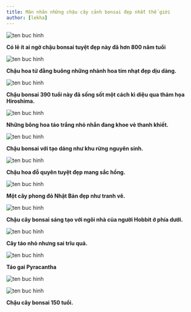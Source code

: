 ```yaml
---
title: Mãn nhãn những chậu cây cảnh bonsai đẹp nhất thế giới
author: [lekha]
---
```


![ten buc hinh](https://eva-img.24hstatic.com/upload/4-2017/images/2017-10-11/1-1507713992-width800height829.jpg "ten buc hinh")

**Có lẽ ít ai ngờ chậu bonsai tuyệt đẹp này đã hơn 800 năm tuổi**

![ten buc hinh](https://eva-img.24hstatic.com/upload/4-2017/images/2017-10-11/3-1507713992-width800height1066.jpg "ten buc hinh")

**Chậu hoa tử đằng buông những nhành hoa tím nhạt đẹp dịu dàng.**

![ten buc hinh](https://eva-img.24hstatic.com/upload/4-2017/images/2017-10-11/4-1507713992-width800height600.jpg "ten buc hinh")

**Chậu bonsai 390 tuổi này đã sống sốt một cách kì diệu qua thảm họa Hiroshima.**

![ten buc hinh](https://eva-img.24hstatic.com/upload/4-2017/images/2017-10-11/5-1507713992-width800height598.jpg "ten buc hinh")

**Những bông hoa táo trắng nhỏ nhắn đang khoe vẻ thanh khiết.**

![ten buc hinh](https://eva-img.24hstatic.com/upload/4-2017/images/2017-10-11/6-1507713992-width800height1005.jpg "ten buc hinh")

**Chậu bonsai với tạo dáng như khu rừng nguyên sinh.**

![ten buc hinh](https://eva-img.24hstatic.com/upload/4-2017/images/2017-10-11/7-1507713992-width800height1008.jpg "ten buc hinh")

**Chậu hoa đỗ quyên tuyệt đẹp mang sắc hồng.**

![ten buc hinh](https://eva-img.24hstatic.com/upload/4-2017/images/2017-10-11/8-1507713992-width800height804.jpg "ten buc hinh")

**Một cây phong đỏ Nhật Bản đẹp như tranh vẽ.**

![ten buc hinh](https://eva-img.24hstatic.com/upload/4-2017/images/2017-10-11/11-1507713992-width800height600.jpg "ten buc hinh")

**Chậu cây bonsai sáng tạo với ngôi nhà của người Hobbit ở phía dưới.**

![ten buc hinh](https://eva-img.24hstatic.com/upload/4-2017/images/2017-10-11/15-1507713992-width800height800.jpg "ten buc hinh")

**Cây táo nhỏ nhưng sai trĩu quả.**

![ten buc hinh](https://eva-img.24hstatic.com/upload/4-2017/images/2017-10-11/18-1507713992-width800height847.jpg "ten buc hinh")

**Táo gai Pyracantha**

![ten buc hinh](https://eva-img.24hstatic.com/upload/4-2017/images/2017-10-11/19-1507713992-width800height1066.jpg "ten buc hinh")

![ten buc hinh](https://eva-img.24hstatic.com/upload/4-2017/images/2017-10-11/22-1507713992-width800height600.jpg "ten buc hinh")

**Chậu cây bonsai 150 tuổi.**